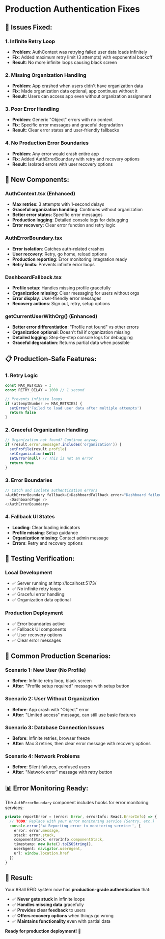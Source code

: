 # Production Authentication Fixes

## 🐛 **Issues Fixed:**

### 1. **Infinite Retry Loop**
- **Problem**: AuthContext was retrying failed user data loads infinitely
- **Fix**: Added maximum retry limit (3 attempts) with exponential backoff
- **Result**: No more infinite loops causing black screen

### 2. **Missing Organization Handling**
- **Problem**: App crashed when users didn't have organization data
- **Fix**: Made organization data optional, app continues without it
- **Result**: Users can access app even without organization assignment

### 3. **Poor Error Handling**
- **Problem**: Generic "Object" errors with no context
- **Fix**: Specific error messages and graceful degradation
- **Result**: Clear error states and user-friendly fallbacks

### 4. **No Production Error Boundaries**
- **Problem**: Any error would crash entire app
- **Fix**: Added AuthErrorBoundary with retry and recovery options
- **Result**: Isolated errors with user recovery options

## 🚀 **New Components:**

### AuthContext.tsx (Enhanced)
- **Max retries**: 3 attempts with 1-second delays
- **Graceful organization handling**: Continues without organization
- **Better error states**: Specific error messages
- **Production logging**: Detailed console logs for debugging
- **Error recovery**: Clear error function and retry logic

### AuthErrorBoundary.tsx
- **Error isolation**: Catches auth-related crashes
- **User recovery**: Retry, go home, reload options
- **Production reporting**: Error monitoring integration ready
- **Retry limits**: Prevents infinite error loops

### DashboardFallback.tsx
- **Profile setup**: Handles missing profile gracefully
- **Organization missing**: Clear messaging for users without orgs
- **Error display**: User-friendly error messages
- **Recovery actions**: Sign out, retry, setup options

### getCurrentUserWithOrg() (Enhanced)
- **Better error differentiation**: "Profile not found" vs other errors
- **Organization optional**: Doesn't fail if organization missing
- **Detailed logging**: Step-by-step console logs for debugging
- **Graceful degradation**: Returns partial data when possible

## 📋 **Production-Safe Features:**

### 1. **Retry Logic**
```typescript
const MAX_RETRIES = 3
const RETRY_DELAY = 1000 // 1 second

// Prevents infinite loops
if (attemptNumber >= MAX_RETRIES) {
  setError('Failed to load user data after multiple attempts')
  return false
}
```

### 2. **Graceful Organization Handling**
```typescript
// Organization not found? Continue anyway
if (result.error.message?.includes('organization')) {
  setProfile(result.profile)
  setOrganization(null)
  setError(null) // This is not an error
  return true
}
```

### 3. **Error Boundaries**
```typescript
// Catch and isolate authentication errors
<AuthErrorBoundary fallback={<DashboardFallback error="Dashboard failed to load" />}>
  <DashboardPage />
</AuthErrorBoundary>
```

### 4. **Fallback UI States**
- **Loading**: Clear loading indicators
- **Profile missing**: Setup guidance
- **Organization missing**: Contact admin message
- **Errors**: Retry and recovery options

## 🔧 **Testing Verification:**

### Local Development
- ✅ Server running at http://localhost:5173/
- ✅ No infinite retry loops
- ✅ Graceful error handling
- ✅ Organization data optional

### Production Deployment
- ✅ Error boundaries active
- ✅ Fallback UI components
- ✅ User recovery options
- ✅ Clear error messages

## 🚨 **Common Production Scenarios:**

### Scenario 1: New User (No Profile)
- **Before**: Infinite retry loop, black screen
- **After**: "Profile setup required" message with setup button

### Scenario 2: User Without Organization
- **Before**: App crash with "Object" error
- **After**: "Limited access" message, can still use basic features

### Scenario 3: Database Connection Issues
- **Before**: Infinite retries, browser freeze
- **After**: Max 3 retries, then clear error message with recovery options

### Scenario 4: Network Problems
- **Before**: Silent failures, confused users
- **After**: "Network error" message with retry button

## 📊 **Error Monitoring Ready:**

The `AuthErrorBoundary` component includes hooks for error monitoring services:

```typescript
private reportError = (error: Error, errorInfo: React.ErrorInfo) => {
  // TODO: Replace with your error monitoring service (Sentry, etc.)
  console.error('📊 Reporting error to monitoring service:', {
    error: error.message,
    stack: error.stack,
    componentStack: errorInfo.componentStack,
    timestamp: new Date().toISOString(),
    userAgent: navigator.userAgent,
    url: window.location.href
  })
}
```

## 🎯 **Result:**

Your 8Ball RFID system now has **production-grade authentication** that:
- ✅ **Never gets stuck** in infinite loops
- ✅ **Handles missing data** gracefully
- ✅ **Provides clear feedback** to users
- ✅ **Offers recovery options** when things go wrong
- ✅ **Maintains functionality** even with partial data

**Ready for production deployment!** 🚀